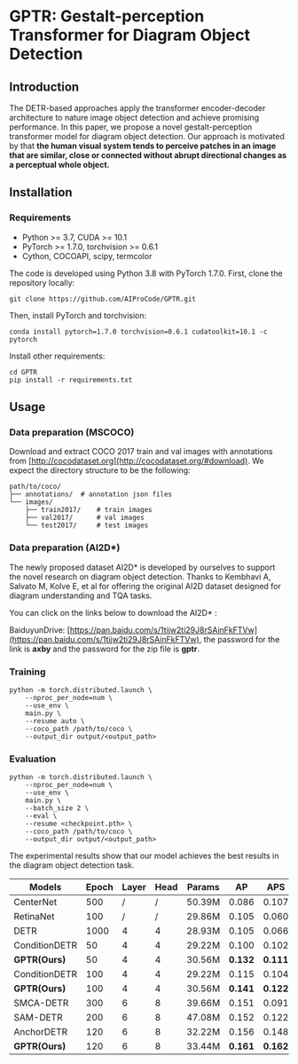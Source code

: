 # GPTR: Gestalt-perception Transformer for Diagram Object Detection

## Introduction



The DETR-based approaches apply the
transformer encoder-decoder architecture to nature image object detection
and achieve promising performance. In this paper,
we propose a novel gestalt-perception transformer model for diagram object detection.
Our approach is motivated by that <b>the human visual system tends to perceive patches
in an image that are similar, close or connected without abrupt directional changes as a perceptual whole object.</b>



## Installation

### Requirements
- Python >= 3.7, CUDA >= 10.1
- PyTorch >= 1.7.0, torchvision >= 0.6.1
- Cython, COCOAPI, scipy, termcolor

The code is developed using Python 3.8 with PyTorch 1.7.0.
First, clone the repository locally:
```shell
git clone https://github.com/AIProCode/GPTR.git
```
Then, install PyTorch and torchvision:
```shell
conda install pytorch=1.7.0 torchvision=0.6.1 cudatoolkit=10.1 -c pytorch
```
Install other requirements:
```shell
cd GPTR
pip install -r requirements.txt
```

## Usage

### Data preparation (MSCOCO)

Download and extract COCO 2017 train and val images with annotations from
[http://cocodataset.org](http://cocodataset.org/#download).
We expect the directory structure to be the following:
```
path/to/coco/
├── annotations/  # annotation json files
└── images/
    ├── train2017/    # train images
    ├── val2017/      # val images
    └── test2017/     # test images
```

### Data preparation (AI2D*)

The newly proposed dataset AI2D* is developed by ourselves to support the novel research on diagram object detection. Thanks to Kembhavi A, Salvato M, Kolve E, et al for offering the original AI2D dataset designed for diagram understanding and TQA tasks.

You can click on the links below to download the AI2D* :

BaiduyunDrive: [https://pan.baidu.com/s/1tijw2ti29J8rSAinFkFTVw](https://pan.baidu.com/s/1tijw2ti29J8rSAinFkFTVw), the password for the link is **axby** and the password for the zip file is **gptr**.

### Training

```shell
python -m torch.distributed.launch \
    --nproc_per_node=num \
    --use_env \
    main.py \
    --resume auto \
    --coco_path /path/to/coco \
    --output_dir output/<output_path>
```

### Evaluation

```shell
python -m torch.distributed.launch \
    --nproc_per_node=num \
    --use_env \
    main.py \
    --batch_size 2 \
    --eval \
    --resume <checkpoint.pth> \
    --coco_path /path/to/coco \
    --output_dir output/<output_path>
```

The experimental results show that our model achieves the best results in the diagram object detection task.


<table>
  <thead>
    <tr style="text-align: center;">
      <th>Models</th>
      <th>Epoch</th>
      <th>Layer</th>
      <th>Head</th>
      <th>Params</th>
      <th>AP</th>
      <th>APS</th>
      <th>APM</th>
      <th>APL</th>
    </tr>
  </thead>
  <tbody>
    <tr>
      <td>CenterNet</td>
      <td>500</td>
      <td>/</td>
      <td>/</td>
      <td>50.39M</td>
      <td>0.086</td>
      <td>0.107</td>
      <td>0.134</td>
      <td>0.125</td>
    </tr>
    <tr>
      <td>RetinaNet</td>
      <td>100</td>
      <td>/</td>
      <td>/</td>
      <td>29.86M</td>
      <td>0.105</td>
      <td>0.060</td>
      <td>0.128</td>
      <td>0.149</td>
    </tr>
    <tr>
      <td>DETR</td>
      <td>1000</td>
      <td>4</td>
      <td>4</td>
      <td>28.93M</td>
      <td>0.105</td>
      <td>0.066</td>
      <td>0.137</td>
      <td>0.139</td>
    </tr>
    <tr>
      <td>ConditionDETR</td>
      <td>50</td>
      <td>4</td>
      <td>4</td>
      <td>29.22M</td>
      <td>0.100</td>
      <td>0.102</td>
      <td>0.140</td>
      <td>0.146</td>
    </tr>
    <tr>
      <td><b>GPTR(Ours)</b></td>
      <td>50</td>
      <td>4</td>
      <td>4</td>
      <td>30.56M</td>
      <td><b>0.132</b></td>
      <td><b>0.111</b></td>
      <td><b>0.166</b></td>
      <td><b>0.181</b></td>
    </tr>
    <tr>
      <td>ConditionDETR</td>
      <td>100</td>
      <td>4</td>
      <td>4</td>
      <td>29.22M</td>
      <td>0.115</td>
      <td>0.104</td>
      <td>0.151</td>
      <td>0.152</td>
    </tr>
    <tr>
      <td><b>GPTR(Ours)</b></td>
      <td>100</td>
      <td>4</td>
      <td>4</td>
      <td>30.56M</td>
      <td><b>0.141</b></td>
      <td><b>0.122</b></td>
      <td><b>0.175</b></td>
      <td><b>0.202</b></td>
    </tr>
    <tr>
      <td>SMCA-DETR</td>
      <td>300</td>
      <td>6</td>
      <td>8</td>
      <td>39.66M</td>
      <td>0.151</td>
      <td>0.091</td>
      <td>0.196</td>
      <td>0.198</td>
    </tr>
    <tr>
      <td>SAM-DETR</td>
      <td>200</td>
      <td>6</td>
      <td>8</td>
      <td>47.08M</td>
      <td>0.152</td>
      <td>0.122</td>
      <td>0.190</td>
      <td>0.204</td>
    </tr>
    <tr>
      <td>AnchorDETR</td>
      <td>120</td>
      <td>6</td>
      <td>8</td>
      <td>32.22M</td>
      <td>0.156</td>
      <td>0.148</td>
      <td>0.194</td>
      <td>0.205</td>
    </tr>
    <tr>
      <td><b>GPTR(Ours)</b></td>
      <td>120</td>
      <td>6</td>
      <td>8</td>
      <td>33.44M</td>
      <td><b>0.161</b></td>
      <td><b>0.162</b></td>
      <td><b>0.211</b></td>
      <td><b>0.215</b></td>
    </tr>
  </tbody>
</table>


